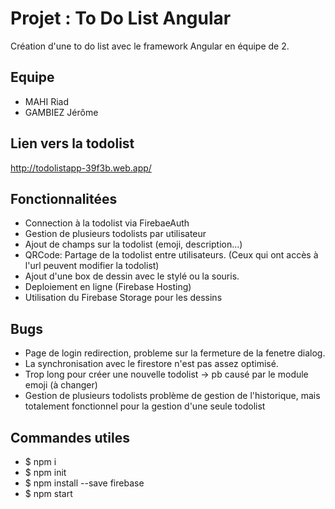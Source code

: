 # Projet : To Do List Angular
Création d'une to do list avec le framework Angular en équipe de 2. 



## Equipe
- MAHI Riad
- GAMBIEZ Jérôme

## Lien vers la todolist
http://todolistapp-39f3b.web.app/

## Fonctionnalitées
- Connection à la todolist via FirebaeAuth
- Gestion de plusieurs todolists par utilisateur
- Ajout de champs sur la todolist (emoji, description...) 
- QRCode: Partage de la todolist entre utilisateurs. (Ceux qui ont accès à l'url peuvent modifier la todolist)
- Ajout d'une box de dessin avec le stylé ou la souris. 
- Deploiement en ligne (Firebase Hosting)
- Utilisation du Firebase Storage pour les dessins

## Bugs
- Page de login redirection, probleme sur la fermeture de la fenetre dialog.
- La synchronisation avec le firestore n'est pas assez optimisé.
- Trop long pour créer une nouvelle todolist -> pb causé par le module emoji (à changer)
- Gestion de plusieurs todolists problème de gestion de l'historique, mais totalement fonctionnel pour la gestion d'une seule todolist

## Commandes utiles 
- $ npm i
- $ npm init
- $ npm install --save firebase
- $ npm start
